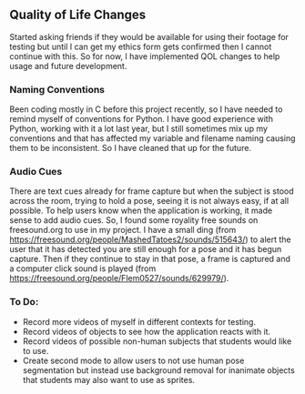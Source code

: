 ## Quality of Life Changes

Started asking friends if they would be available for using their footage for testing but until I can get my ethics form gets confirmed then I cannot continue with this. So for now, I have implemented QOL changes to help usage and future development.

### Naming Conventions

Been coding mostly in C before this project recently, so I have needed to remind myself of conventions for Python. I have good experience with Python, working with it a lot last year, but I still sometimes mix up my conventions and that has affected my variable and filename naming causing them to be inconsistent. So I have cleaned that up for the future.

### Audio Cues

There are text cues already for frame capture but when the subject is stood across the room, trying to hold a pose, seeing it is not always easy, if at all possible. To help users know when the application is working, it made sense to add audio cues. So, I found some royality free sounds on freesound.org to use in my project. I have a small ding (from https://freesound.org/people/MashedTatoes2/sounds/515643/) to alert the user that it has detected you are still enough for a pose and it has begun capture. Then if they continue to stay in that pose, a frame is captured and a computer click sound is played (from https://freesound.org/people/Flem0527/sounds/629979/).

### To Do:
* Record more videos of myself in different contexts for testing.
* Record videos of objects to see how the application reacts with it.
* Record videos of possible non-human subjects that students would like to use.
* Create second mode to allow users to not use human pose segmentation but instead use background removal for inanimate objects that students may also want to use as sprites.